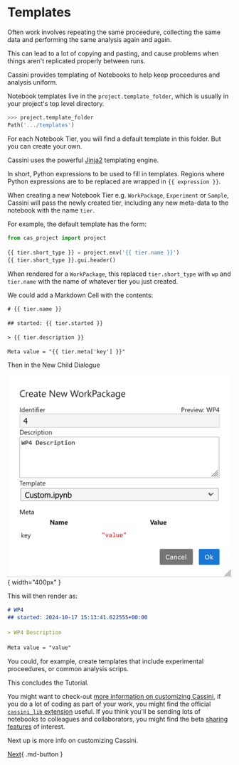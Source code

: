 # Templates

Often work involves repeating the same proceedure, collecting the same data and performing the same analysis again and again.

This can lead to a lot of copying and pasting, and cause problems when things aren't replicated properly between runs.

Cassini provides templating of Notebooks to help keep proceedures and analysis uniform.

Notebook templates live in the `project.template_folder`, which is usually in your project's top level directory.

```python
>>> project.template_folder
Path('.../templates')
```

For each Notebook Tier, you will find a default template in this folder. But you can create your own.

Cassini uses the powerful [Jinja2](https://jinja.palletsprojects.com/en/2.10.x/) templating engine.

In short, Python expressions to be used to fill in templates. Regions where Python expressions are to be replaced are wrapped in `{{ expression }}`.

When creating a new Notebook Tier e.g. `WorkPackage`, `Experiment` or `Sample`, Cassini will pass the newly created tier, including any new meta-data to the notebook with the name `tier`. 

For example, the default template has the form:

```python
from cas_project import project

{{ tier.short_type }} = project.env('{{ tier.name }}')
{{ tier.short_type }}.gui.header()
```

When rendered for a `WorkPackage`, this replaced `tier.short_type` with `wp` and `tier.name` with the name of whatever tier you just created.

We could add a Markdown Cell with the contents:

```
# {{ tier.name }}

## started: {{ tier.started }}

> {{ tier.description }}

Meta value = "{{ tier.meta['key'] }}"
```

Then in the New Child Dialogue

![New Child Custom Template](../static/new-child-custom-template.png){ width="400px" }

This will then render as:

```markdown
# WP4
## started: 2024-10-17 15:13:41.622555+00:00

> WP4 Description

Meta value = "value"
```

You could, for example, create templates that include experimental proceedures, or common analysis scrips.

This concludes the Tutorial. 

You might want to check-out [more information on customizing Cassini](../customization.md), if you do a lot of coding as 
part of your work, you might find the official [`cassini_lib` extension](../extensions/cassini-lib.md) useful. If you think you'll be sending lots of notebooks
to colleagues and collaborators, you might find the beta [sharing features](../sharing.md) of interest.

Next up is more info on customizing Cassini.

[Next](../customization.md){ .md-button }
